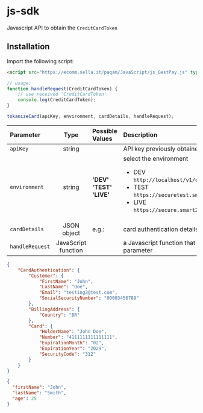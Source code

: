 # js-sdk

Javascript API to obtain the `CreditCardToken`

## Installation

Import the following script:
```html
<script src="https://ecomm.sella.it/pagam/JavaScript/js_GestPay.js" type="text/javascript"></script>
```


```javascript
// usage:
function handleRequest(CreditCardToken) {
    // use received 'CreditCardToken'
    console.log(CreditCardToken);
}

tokanizeCard(apiKey, environment, cardDetails, handleRequest);
```

| Parameter         | Type          | Possible Values                       | Description                                   |
| :---              | :---:         | :---                                  | :---                                          |
| `apiKey`          | string        |                                       | API key previously obtained from S2P server   |
| `environment`     | string        | **'DEV'**<br />**'TEST'**<br />**'LIVE'** | select the environment <br /><ul><li>DEV <br />`http://localhost/v1/card/authenticate`</li><li>TEST <br />`https://securetest.smart2pay.com/v1/card/authenticate`</li><li>LIVE <br />`https://secure.smart2pay.com/v1/card/authenticate`</li></ul>    |
| `cardDetails`     | JSON object   | e.g.:  | card authentication details in JSON format |
| `handleRequest`   | JavaScript function   |   | a Javascript function that will receive `CreditCardToken` as a parameter |


```json
{
    "CardAuthentication": {
        "Customer": {
            "FirstName": "John",
            "LastName": "Doe",
            "Email": "testing2@test.com",
            "SocialSecurityNumber": "00003456789"
        },
        "BillingAddress": {
            "Country": "BR"
        },
        "Card": {
            "HolderName": "John Doe",
            "Number": "4111111111111111",
            "ExpirationMonth": "02",
            "ExpirationYear": "2029",
            "SecurityCode": "312"
        }
    }
}
```

```json
{
  "firstName": "John",
  "lastName": "Smith",
  "age": 25
}
```
